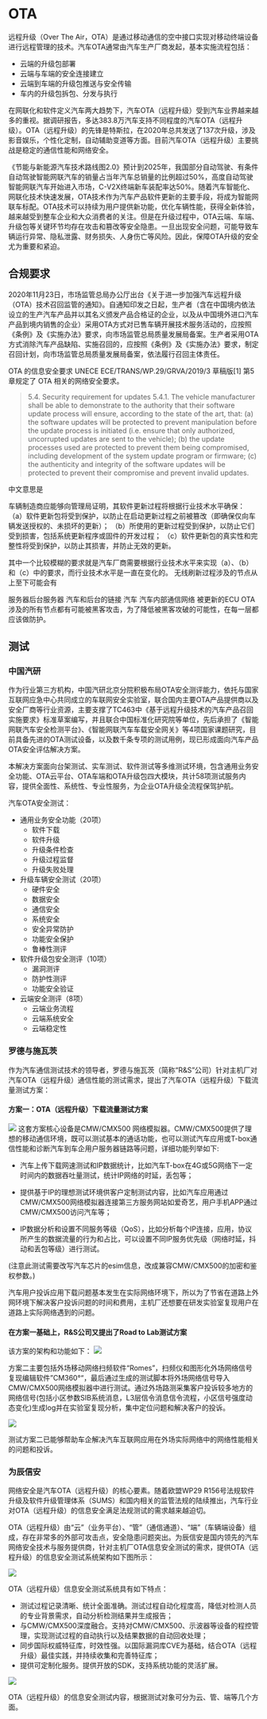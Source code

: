 # OTA

远程升级（Over The Air，OTA）是通过移动通信的空中接口实现对移动终端设备进行远程管理的技术。汽车OTA通常由汽车生产厂商发起，基本实施流程包括：
- 云端的升级包部署
- 云端与车端的安全连接建立
- 云端到车端的升级包推送与安全传输
- 车内的升级包拆包、分发与执行

在网联化和软件定义汽车两大趋势下，汽车OTA（远程升级）受到汽车业界越来越多的重视。据调研报告，多达383.8万汽车支持不同程度的汽车OTA（远程升级）。OTA（远程升级）的先锋是特斯拉，在2020年总共发送了137次升级，涉及影音娱乐，个性化定制，自动辅助变道等方面。目前汽车OTA（远程升级）主要挑战是稳定的通信性能和网络安全。

《节能与新能源汽车技术路线图2.0》预计到2025年，我国部分自动驾驶、有条件自动驾驶智能网联汽车的销量占当年汽车总销量的比例超过50%，高度自动驾驶智能网联汽车开始进入市场，C-V2X终端新车装配率达50%。随着汽车智能化、网联化技术快速发展，OTA技术作为汽车产品软件更新的主要手段，将成为智能网联车标配。OTA技术可以持续为用户提供新功能，优化车辆性能，获得全新体验，越来越受到整车企业和大众消费者的关注。但是在升级过程中，OTA云端、车端、升级包等关键环节均存在攻击和篡改等安全隐患。一旦出现安全问题，可能导致车辆运行异常、隐私泄露、财务损失、人身伤亡等风险。因此，保障OTA升级的安全尤为重要和紧迫。
## 合规要求
2020年11月23日，市场监管总局办公厅出台《关于进一步加强汽车远程升级（OTA）技术召回监管的通知》。自通知印发之日起，生产者（含在中国境内依法设立的生产汽车产品并以其名义颁发产品合格证的企业，以及从中国境外进口汽车产品到境内销售的企业）采用OTA方式对已售车辆开展技术服务活动的，应按照《条例》及《实施办法》要求，向市场监管总局质量发展局备案。生产者采用OTA方式消除汽车产品缺陷、实施召回的，应按照《条例》及《实施办法》要求，制定召回计划，向市场监管总局质量发展局备案，依法履行召回主体责任。

OTA 的信息安全要求
UNECE ECE/TRANS/WP.29/GRVA/2019/3 草稿版[1] 第5章规定了 OTA 相关的网络安全要求。

>5.4. Security requirement for updates
5.4.1. The vehicle manufacturer shall be able to demonstrate to the authority that their software update process will ensure, according to the state of the art, that:
(a) the software updates will be protected to prevent manipulation before the update process is initiated (i.e. ensure that only authorized, uncorrupted updates are sent to the vehicle);
(b) the update processes used are protected to prevent them being compromised, including development of the system update program or firmware;
(c) the authenticity and integrity of the software updates will be protected to prevent their compromise and prevent invalid updates.

中文意思是

车辆制造商应能够向管理局证明，其软件更新过程将根据行业技术水平确保：
（a）软件更新包将受到保护，以防止在启动更新过程之前被篡改（即确保仅向车辆发送授权的、未损坏的更新）；
（b）所使用的更新过程受到保护，以防止它们受到损害，包括系统更新程序或固件的开发过程；
（c）软件更新包的真实性和完整性将受到保护，以防止其损害，并防止无效的更新。

其中一个比较模糊的要求就是汽车厂商需要根据行业技术水平来实现（a）、（b）和（c）中的要求，而行业技术水平是一直在变化的。
无线刷新过程涉及的节点从上至下可能会有

服务器后台服务器
汽车和后台的链接
汽车
汽车内部通信网络
被更新的ECU
OTA涉及的所有节点都有可能被黑客攻击，为了降低被黑客攻破的可能性，在每一层都应该做防护。



## 测试

### 中国汽研
作为行业第三方机构，中国汽研北京分院积极布局OTA安全测评能力，依托与国家互联网应急中心共同成立的车联网安全实验室，联合国内主要OTA产品提供商以及安全厂商等行业资源，主要支撑了TC463中《基于远程升级技术的汽车产品召回实施要求》标准草案编写，并且联合中国标准化研究院等单位，先后承担了《智能网联汽车安全检测平台》、《智能网联汽车车载安全网关》等4项国家课题研究，目前具备先进的OTA测试设备，以及数千条专项的测试用例，现已形成面向汽车产品OTA安全评估解决方案。

本解决方案面向台架测试、实车测试、软件测试等多维测试环境，包含通用业务安全功能、OTA云平台、OTA车端和OTA升级包四大模块，共计58项测试服务内容，提供全面性、系统性、专业性服务，为企业OTA升级全流程保驾护航。

汽车OTA安全测试：
- 通用业务安全功能（20项）
  - 软件下载
  - 软件升级
  - 升级条件检查
  - 升级过程监督
  - 升级失败处理
- 升级车辆安全测试（20项）
  - 硬件安全
  - 数据安全
  - 通信安全
  - 系统安全
  - 安全异常防护
  - 功能安全保护
  - 鲁棒性测评
- 软件升级包安全测评（10项）
  - 漏洞测评
  - 防护性测评
  - 功能安全验证
- 云端安全测评（8项）
  - 云端业务流程
  - 云端系统安全
  - 云端稳定性

### 罗德与施瓦茨
作为汽车通信测试技术的领导者，罗德与施瓦茨（简称“R&S”公司）针对主机厂对汽车OTA（远程升级）通信性能的测试需求，提出了汽车OTA（远程升级）下载流量测试方案：

#### 方案一：OTA（远程升级）下载流量测试方案
<img src="images/OTA安全/R&S方案一OTA下载流量测试方案.jpg">
这套方案核心设备是CMW/CMX500 网络模拟器。CMW/CMX500提供了理想的移动通信环境，既可以测试基本的通话功能，也可以测试汽车应用或T-box通信性能和诊断汽车到车企用户服务器链路等问题，详细功能列举如下:

- 汽车上传下载网速测试和IP数据统计，比如汽车T-box在4G或5G网络下一定时间内的数据吞吐量测试，统计IP网络的时延，丢包等；

- 提供基于IP的理想测试环境供客户定制测试内容，比如汽车应用通过CMW/CMX500网络模拟器连接第三方服务网站如爱奇艺，用户手机APP通过CMW/CMX500访问汽车等；

- IP数据分析和设置不同服务等级（QoS），比如分析每个IP连接，应用，协议所产生的数据流量的行为和占比，可以设置不同IP服务优先级（网络时延，抖动和丢包等级）进行测试。

(注意此测试需要改写汽车芯片的esim信息，改成兼容CMW/CMX500的加密和鉴权参数。)

汽车用户投诉应用下载问题基本发生在实际网络环境下，所以为了节省在道路上外网环境下解决客户投诉问题的时间和费用，主机厂还想要在研发实验室复现用户在道路上实际网络遇到的问题。

#### 在方案一基础上，R&S公司又提出了Road to Lab测试方案

该方案的架构和功能如下：
<img src="images/OTA安全/R&S方案二roadtolab测试方案.jpg">

方案二主要包括外场移动网络扫频软件“Romes”，扫频仪和图形化外场网络信号复现编辑软件”CM360°“，最后通过生成的测试脚本将外场网络信号导入CMW/CMX500网络模拟器中进行测试。通过外场路测采集客户投诉较多地方的网络信号(包括小区参数SIB系统消息，L3层信令消息信令流程，小区信号强度动态变化)生成log并在实验室复现分析，集中定位问题和解决客户的投诉。

<img src="images/OTA安全/CM360度外场网络复现步骤和网络参数报告.jpg">

测试方案二已能够帮助车企解决汽车互联网应用在外场实际网络中的网络性能相关的问题和投诉。


### 为辰信安

网络安全是汽车OTA（远程升级）的核心要素。随着欧盟WP29 R156号法规软件升级及软件升级管理体系（SUMS）和国内相关的监管法规的陆续推出，汽车行业对OTA（远程升级）的信息安全满足法规测试的需求越来越迫切。

OTA（远程升级）由“云”（业务平台）、“管”（通信通道）、“端”（车辆端设备）组成，存在非常多的外部可攻击点，安全隐患问题突出。为辰信安是国内领先的汽车网络安全技术与服务提供商，针对主机厂OTA信息安全测试的需求，提供OTA（远程升级）的信息安全测试系统架构如下图所示：

<img src="images/OTA安全/为辰信安OTA远程升级信息安全测试系统架构.jpg">

OTA（远程升级）信息安全测试系统具有如下特点：
- 测试过程记录清晰、统计全面准确。测试过程自动化程度高，降低对检测人员的专业背景需求，自动分析检测结果并生成报告；
- 与CMW/CMX500深度融合。支持对CMW/CMX500、示波器等设备的程控管理，实现测试过程的自动执行以及结果数据的自动回收处理；
- 同步国际权威特征库，时效性强。以国际漏洞库CVE为基础，结合OTA（远程升级）最佳实践，并持续收集和完善特征库；
- 提供可定制化服务。提供开放的SDK，支持系统功能的灵活扩展。

<img src="images/OTA安全/OTA信息安全测试内容.jpg">

OTA（远程升级）的信息安全测试内容，根据测试对象可分为云、管、端等几个方面。



